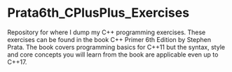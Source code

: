 # Prata6th_CPlusPlus_Exercises

Repository for where I dump my C++ programming exercises. These exercises can be found in the book C++ Primer 6th Edition by Stephen Prata. The book covers programming basics for C++11 but the syntax, style and core concepts you will learn from the book are applicable even up to C++17.

